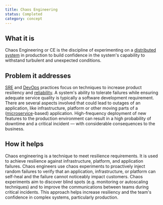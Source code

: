 ```yaml
---
title: Chaos Engineering
status: Completed
category: concept
---
```


## What it is

Chaos Engineering or CE is the discipline of experimenting on a [distributed system](/distributed-systems/) in production 
to build confidence in the system's capability to withstand turbulent and unexpected conditions.

## Problem it addresses

[SRE](/site-reliability-engineering/) and [DevOps](/devops/) practices focus on 
techniques to increase product resiliency and [reliability](/reliability/). 
A system's ability to tolerate failures while ensuring adequate service quality is 
typically a software development requirement. 
There are several aspects involved that could lead to outages of an application, 
like infrastructure, platform or other moving parts of a ([microservice](/microservices/)-based) application. 
High-frequency deployment of new features to the production environment can 
result in a high probability of downtime and a critical incident 
— with considerable consequences to the business.

## How it helps

Chaos engineering is a technique to meet resilience requirements. 
It is used to achieve resilience against infrastructure, platform, and application failures. 
Chaos engineers use chaos experiments to proactively inject random failures 
to verify that an application, infrastructure, or platform can self-heal and the failure cannot noticeably impact customers. 
Chaos experiments aim to discover blind spots 
(e.g. monitoring or autoscaling techniques) and to improve the communications between teams during critical incidents. 
This approach helps increase resiliency and the team's confidence in complex systems, particularly production.
